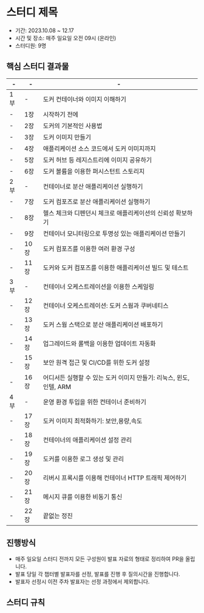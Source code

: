 # 스터디 제목

- 기간: 2023.10.08 ~ 12.17
- 시간 및 장소: 매주 일요일 오전 09시 (온라인)
- 스터디원: 9명

## 핵심 스터디 결과물

| -  | -   | -                                          |
|----|-----|--------------------------------------------|
| 1부 | -   | 도커 컨테이너와 이미지 이해하기                          |
| -  | 1장  | 시작하기 전에                                    |
| -  | 2장  | 도커의 기본적인 사용법                               |
| -  | 3장  | 도커 이미지 만들기                                 |
| -  | 4장  | 애플리케이션 소스 코드에서 도커 이미지까지                    |
| -  | 5장  | 도커 허브 등 레지스트리에 이미지 공유하기                    |
| -  | 6장  | 도커 볼륨을 이용한 퍼시스턴트 스토리지                      |
| 2부 | -   | 컨테이너로 분산 애플리케이션 실행하기                       |
| -  | 7장  | 도커 컴포즈로 분산 애플리케이션 실행하기                     |
| -  | 8장  | 헬스 체크와 디펜던시 체크로 애플리케이션의 신뢰성 확보하기           |
| -  | 9장  | 컨테이너 모니터링으로 투명성 있는 애플리케이션 만들기              |
| -  | 10장 | 도커 컴포즈를 이용한 여러 환경 구성                       |
| -  | 11장 | 도커와 도커 컴포즈를 이용한 애플리케이션 빌드 및 테스트            |
| 3부 | -   | 컨테이너 오케스트레이션을 이용한 스케일링                     |
| -  | 12장 | 컨테이너 오케스트레이션: 도커 스웜과 쿠버네티스                 |
| -  | 13장 | 도커 스웜 스택으로 분산 애플리케이션 배포하기                  |
| -  | 14장 | 업그레이드와 롤백을 이용한 업데이트 자동화                    |
| -  | 15장 | 보안 원격 접근 및 CI/CD를 위한 도커 설정                 |
| -  | 16장 | 어디서든 실행할 수 있는 도커 이미지 만들기: 리눅스, 윈도, 인텔, ARM |
| 4부 | -   | 운영 환경 투입을 위한 컨테이너 준비하기                     |
| -  | 17장 | 도커 이미지 최적화하기: 보안,용량,속도                     |
| -  | 18장 | 컨테이너의 애플리케이션 설정 관리                         |
| -  | 19장 | 도커를 이용한 로그 생성 및 관리                         |
| -  | 20장 | 리버시 프록시를 이용해 컨테이너 HTTP 트래픽 제어하기            |
| -  | 21장 | 메시지 큐를 이용한 비동기 통신                          |
| -  | 22장 | 끝없는 정진                                     |

## 진행방식

* 매주 일요일 스터디 전까지 모든 구성원이 발표 자료의 형태로 정리하여 PR을 올립니다.
* 발표 당일 각 챕터별 발표자를 선정, 발표를 진행 후 질의시간을 진행합니다.
* 발표자 선정시 이전 주차 발표자는 선정 과정에서 제외합니다.

## 스터디 규칙


